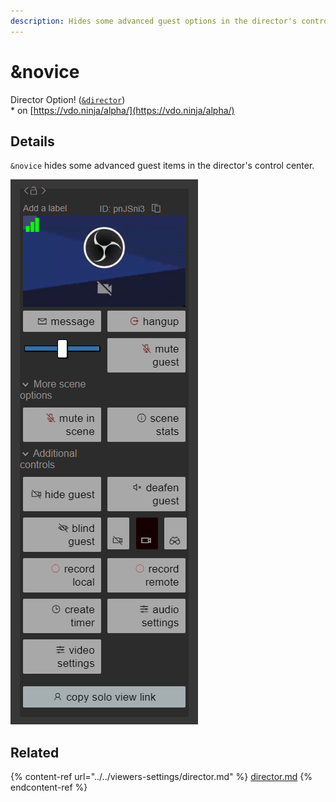 ```yaml
---
description: Hides some advanced guest options in the director's control center
---
```


# \&novice

Director Option! ([`&director`](../../viewers-settings/director.md))\
\* on [https://vdo.ninja/alpha/](https://vdo.ninja/alpha/)

## Details

`&novice` hides some advanced guest items in the director's control center.

![](<../../.gitbook/assets/image (6).png>)

## Related

{% content-ref url="../../viewers-settings/director.md" %}
[director.md](../../viewers-settings/director.md)
{% endcontent-ref %}
